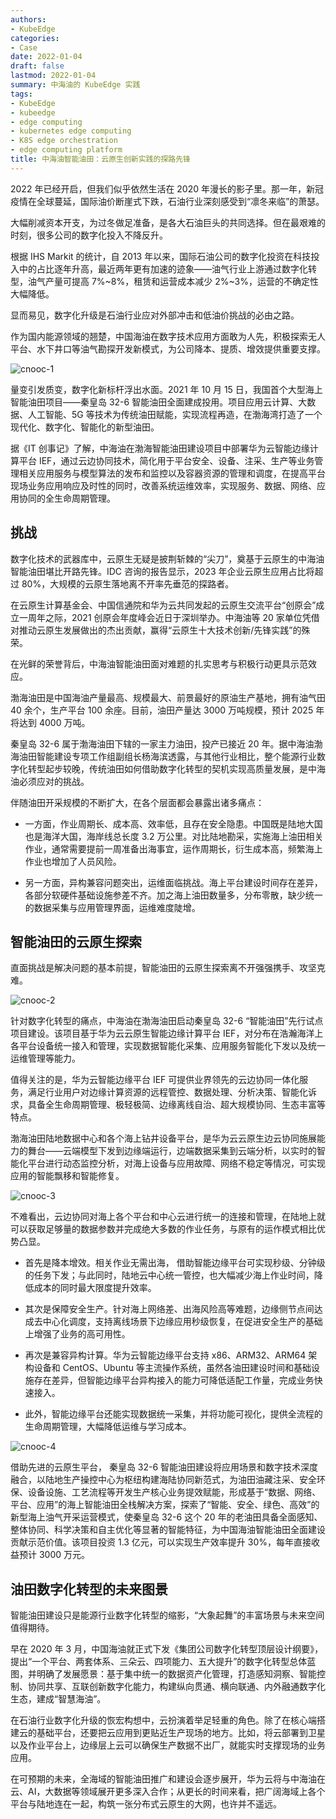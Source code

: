 ```yaml
---
authors:
- KubeEdge
categories:
- Case
date: 2022-01-04
draft: false
lastmod: 2022-01-04
summary: 中海油的 KubeEdge 实践
tags:
- KubeEdge
- kubeedge
- edge computing
- kubernetes edge computing
- K8S edge orchestration
- edge computing platform
title: 中海油智能油田：云原生创新实践的探路先锋
---
```

2022 年已经开启，但我们似乎依然生活在 2020 年漫长的影子里。那一年，新冠疫情在全球蔓延，国际油价断崖式下跌，石油行业深刻感受到“凛冬来临”的萧瑟。

大幅削减资本开支，为过冬做足准备，是各大石油巨头的共同选择。但在最艰难的时刻，很多公司的数字化投入不降反升。

根据 IHS Markit 的统计，自 2013 年以来，国际石油公司的数字化投资在科技投入中的占比逐年升高，最近两年更有加速的迹象——油气行业上游通过数字化转型，油气产量可提高 7%~8%，租赁和运营成本减少 2%~3%，运营的不确定性大幅降低。

显而易见，数字化升级是石油行业应对外部冲击和低油价挑战的必由之路。

作为国内能源领域的翘楚，中国海油在数字技术应用方面敢为人先，积极探索无人平台、水下井口等油气勘探开发新模式，为公司降本、提质、增效提供重要支撑。

![cnooc-1](images/cnooc-1.jpg)

量变引发质变，数字化新标杆浮出水面。2021 年 10 月 15 日，我国首个大型海上智能油田项目——秦皇岛 32-6 智能油田全面建成投用。项目应用云计算、大数据、人工智能、5G 等技术为传统油田赋能，实现流程再造，在渤海湾打造了一个现代化、数字化、智能化的新型油田。

据《IT 创事记》了解，中海油在渤海智能油田建设项目中部署华为云智能边缘计算平台 IEF，通过云边协同技术，简化用于平台安全、设备、注采、生产等业务管理相关应用服务与模型算法的发布和监控以及容器资源的管理和调度，在提高平台现场业务应用响应及时性的同时，改善系统运维效率，实现服务、数据、网络、应用协同的全生命周期管理。

## 挑战

数字化技术的武器库中，云原生无疑是披荆斩棘的“尖刀”，奠基于云原生的中海油智能油田堪比开路先锋。IDC 咨询的报告显示，2023 年企业云原生应用占比将超过 80%，大规模的云原生落地离不开率先垂范的探路者。

在云原生计算基金会、中国信通院和华为云共同发起的云原生交流平台“创原会”成立一周年之际，2021 创原会年度峰会近日于深圳举办。中海油等 20 家单位凭借对推动云原生发展做出的杰出贡献，赢得“云原生十大技术创新/先锋实践”的殊荣。

在光鲜的荣誉背后，中海油智能油田面对难题的扎实思考与积极行动更具示范效应。

渤海油田是中国海油产量最高、规模最大、前景最好的原油生产基地，拥有油气田 40 余个，生产平台 100 余座。目前，油田产量达 3000 万吨规模，预计 2025 年将达到 4000 万吨。

秦皇岛 32-6 属于渤海油田下辖的一家主力油田，投产已接近 20 年。据中海油渤海油田智能建设专项工作组副组长杨海滨透露，与其他行业相比，整个能源行业数字化转型起步较晚，传统油田如何借助数字化转型的契机实现高质量发展，是中海油必须应对的挑战。

伴随油田开采规模的不断扩大，在各个层面都会暴露出诸多痛点：

- 一方面，作业周期长、成本高、效率低，且存在安全隐患。中国既是陆地大国也是海洋大国，海岸线总长度 3.2 万公里。对比陆地勘采，实施海上油田相关作业，通常需要提前一周准备出海事宜，运作周期长，衍生成本高，频繁海上作业也增加了人员风险。

- 另一方面，异构兼容问题突出，运维面临挑战。海上平台建设时间存在差异，各部分软硬件基础设施参差不齐。加之海上油田数量多，分布零散，缺少统一的数据采集与应用管理界面，运维难度陡增。

## 智能油田的云原生探索

直面挑战是解决问题的基本前提，智能油田的云原生探索离不开强强携手、攻坚克难。

![cnooc-2](images/cnooc-2.jpg)

针对数字化转型的痛点，中海油在渤海油田启动秦皇岛 32-6 “智能油田”先行试点项目建设。该项目基于华为云云原生智能边缘计算平台 IEF，对分布在浩瀚海洋上各平台设备统一接入和管理，实现数据智能化采集、应用服务智能化下发以及统一运维管理等能力。

值得关注的是，华为云智能边缘平台 IEF 可提供业界领先的云边协同一体化服务，满足行业用户对边缘计算资源的远程管控、数据处理、分析决策、智能化诉求，具备全生命周期管理、极轻极简、边缘离线自治、超大规模协同、生态丰富等特点。

渤海油田陆地数据中心和各个海上钻井设备平台，是华为云云原生边云协同施展能力的舞台——云端模型下发到边缘端运行，边端数据采集到云端分析，以实时的智能化平台进行动态监控分析，对海上设备与应用故障、网络不稳定等情况，可实现应用的智能飘移和智能修复。

![cnooc-3](images/cnooc-3.jpg)

不难看出，云边协同对海上各个平台和中心云进行统一的连接和管理，在陆地上就可以获取足够量的数据参数并完成绝大多数的作业任务，与原有的运作模式相比优势凸显。

- 首先是降本增效。相关作业无需出海， 借助智能边缘平台可实现秒级、分钟级的任务下发；与此同时，陆地云中心统一管控，也大幅减少海上作业时间，降低成本的同时最大限度提升效率。

- 其次是保障安全生产。针对海上网络差、出海风险高等难题，边缘侧节点间达成去中心化调度，支持离线场景下边缘应用秒级恢复，在促进安全生产的基础上增强了业务的高可用性。

- 再次是兼容异构计算。华为云智能边缘平台支持 x86、ARM32、ARM64 架构设备和 CentOS、Ubuntu 等主流操作系统，虽然各油田建设时间和基础设施存在差异，但智能边缘平台异构接入的能力可降低适配工作量，完成业务快速接入。

- 此外，智能边缘平台还能实现数据统一采集，并将功能可视化，提供全流程的生命周期管理，大幅降低运维与学习成本。

![cnooc-4](images/cnooc-4.jpg)

借助先进的云原生平台， 秦皇岛 32-6 智能油田建设将应用场景和数字技术深度融合，以陆地生产操控中心为枢纽构建海陆协同新范式，为油田油藏注采、安全环保、设备设施、工艺流程等开发生产核心业务提效赋能，形成基于“数据、网络、平台、应用”的海上智能油田全栈解决方案，探索了“智能、安全、绿色、高效”的新型海上油气开采运营模式，使秦皇岛 32-6 这个 20 年的老油田具备全面感知、整体协同、科学决策和自主优化等显著的智能特征，为中国海油智能油田全面建设贡献示范价值。该项目投资 1.3 亿元，可以实现生产效率提升 30%，每年直接收益预计 3000 万元。

## 油田数字化转型的未来图景

智能油田建设只是能源行业数字化转型的缩影，“大象起舞”的丰富场景与未来空间值得期待。

早在 2020 年 3 月，中国海油就正式下发《集团公司数字化转型顶层设计纲要》，提出“一个平台、两套体系、三朵云、四项能力、五大提升”的数字化转型总体蓝图，并明确了发展愿景：基于集中统一的数据资产化管理，打造感知洞察、智能控制、协同共享、互联创新数字化能力，构建纵向贯通、横向联通、内外融通数字化生态，建成“智慧海油”。

在石油行业数字化升级的恢宏构想中，云扮演着举足轻重的角色。除了在核心端搭建云的基础平台，还要把云应用到更贴近生产现场的地方。比如，将云部署到卫星以及作业平台上，边缘层上云可以确保生产数据不出厂，就能实时支撑现场的业务应用。

在可预期的未来，全海域的智能油田推广和建设会逐步展开，华为云将与中海油在云、AI，大数据等领域展开更多深入合作；从更长的时间来看，把广阔海域上各个平台与陆地连在一起，构筑一张分布式云原生的大网，也许并不遥远。
